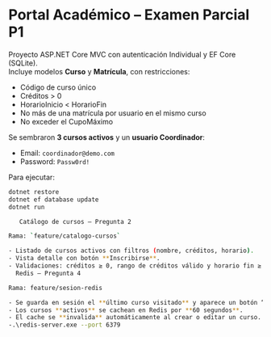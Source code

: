 # Portal Académico – Examen Parcial P1

Proyecto ASP.NET Core MVC con autenticación Individual y EF Core (SQLite).  
Incluye modelos **Curso** y **Matrícula**, con restricciones:  
- Código de curso único  
- Créditos > 0  
- HorarioInicio < HorarioFin  
- No más de una matrícula por usuario en el mismo curso  
- No exceder el CupoMáximo  

Se sembraron **3 cursos activos** y un **usuario Coordinador**:  
- Email: `coordinador@demo.com`  
- Password: `Passw0rd!`  

Para ejecutar:  
```bash
dotnet restore
dotnet ef database update
dotnet run

   Catálogo de cursos — Pregunta 2

Rama: `feature/catalogo-cursos`

- Listado de cursos activos con filtros (nombre, créditos, horario).  
- Vista detalle con botón **Inscribirse**.  
- Validaciones: créditos ≥ 0, rango de créditos válido y horario fin ≥ inicio.  
  Redis — Pregunta 4

Rama: feature/sesion-redis

- Se guarda en sesión el **último curso visitado** y aparece un botón “Volver al curso {Nombre}” en el layout.  
- Los cursos **activos** se cachean en Redis por **60 segundos**.  
- El cache se **invalida** automáticamente al crear o editar un curso.
-.\redis-server.exe --port 6379
